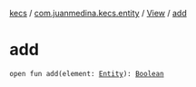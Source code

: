 [kecs](../../index.md) / [com.juanmedina.kecs.entity](../index.md) / [View](index.md) / [add](./add.md)

# add

`open fun add(element: `[`Entity`](../-entity/index.md)`): `[`Boolean`](https://kotlinlang.org/api/latest/jvm/stdlib/kotlin/-boolean/index.html)